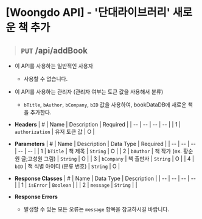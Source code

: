<h1>[Woongdo API] - '단대라이브러리' 새로운 책 추가</h1>

> ## `PUT` /api/addBook

- 이 API를 사용하는 일반적인 사용자
    - 사용할 수 없습니다.

- 이 API를 사용하는 관리자 (관리자 여부는 토큰 값을 사용해서 분류)
    - `bTitle`, `bAuthor`, `bCompany`, `bID` 값을 사용하여, bookDataDB에 새로운 책을 추가한다.

- **Headers**
    | # | Name | Description | Required |
    | -- | -- | -- | -- |
    | 1 | `authorization` | 유저 토큰 값 | O |

- **Parameters**
    | # | Name | Description | Data Type | Required |
    | -- | -- | -- | -- | -- |
    | 1 | `bTitle` | 책 제목 | `String` | O |
    | 2 | `bAuthor` | 책 작가 (ex. 황순원 글;고성원 그림) | `String` | O |
    | 3 | `bCompany` | 책 출판사 | `String` | O |
    | 4 | `bID` | 책 식별 아이디 (분류 번호) | `String` | O |

- **Response Classes**
    | # | Name | Data Type | Description |
    | -- | -- | -- | -- |
    | 1 | `isError` | `Boolean` | |
    | 2 | `message` | `String` | |

- **Response Errors**
    - 발생할 수 있는 모든 오류는 `message` 항목을 참고하시길 바랍니다.